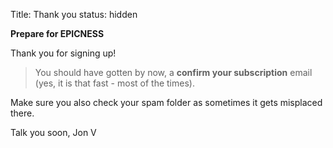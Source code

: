 Title: Thank you
status: hidden

**Prepare for EPICNESS**

Thank you for signing up!

> You should have gotten by now, a **confirm your subscription** email (yes, it is that fast - most of the times).

Make sure you also check your spam folder as sometimes it gets misplaced there.

Talk you soon,
Jon V



